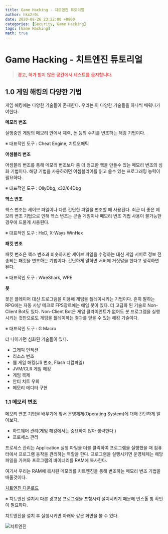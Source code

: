```yaml
---
title: Game Hacking - 치트엔진 튜토리얼
author: hkx2r0i
date: 2020-08-26 23:22:00 +0800
categories: [Security, Game Hacking]
tags: [Game Hacking]
math: true
---
```


# Game Hacking - 치트엔진 튜토리얼

> <font color="red">경고, 허가 받지 않은 공간에서 테스트를 금지합니다.</font>

## 1.0 게임 해킹의 다양한 기법

게임 해킹에는 다양한 기술들이 존재한다. 우리는 이 다양한 기술들을 하나씩 배워나가야한다.

**메모리 변조**

실행중인 게임의 메모리 안에서 체력, 돈 등의 수치를 변조하는 해킹 기법이다.

※ 대표적인 도구 : Cheat Engine, 치트오매틱

**어셈블리 변조**

어셈블리 변조를 통해 메모리 변조보다 좀 더 정교한 핵을 만들수 있는 메모리 변조의 심화 기법이다.
해당 기법을 사용하려면 어셈블리어를 읽고 쓸수 있는 프로그래밍 능력이 필요하다.

※ 대표적인 도구 : OllyDbg, x32/64Dbg

**헥스 변조**

헥스 변조는 세이브 파일이나 다른 간단한 파일을 변조할 때 사용된다.
최근 더 좋은 메모리 변조 기법으로 인해 헥스 변조는 콘솔 게임이나 메모리 변조 기법 사용이 불가능한 경우에 드물게 사용된다.

※ 대표적인 도구 : HxD, X-Ways WinHex

**패킷 변조**

패킷 변조은 헥스 변조과 비슷하지만 세이브 파일을 수정하는 대신 게임 서버로 정보 전송되는 패킷을 변조하는 기법이다.
간단하게 말하면 서버에 거짓말을 한다고 생각하면 된다.

※ 대표적인 도구 : WireShark, WPE

**봇**

봇은 플레이어 대신 프로그램을 이용해 게임을 플레이시키는 기법이다.
흔히 말하는 RPG에는 자동 사냥 메크로 FPS장르에는 에임 봇이 있다.
더 고급화 된 기술로 Non-Client Bot도 있다. Non-Client Bot은 게임 클라이언트가 없어도 봇 프로그램을 실행시키는 것만으로도 게임을 플레이하는 결과를 얻을 수 있는 해킹 기술이다.

※ 대표적인 도구 : G Macro

더 나아가면 심화된 기술들이 있다.

- 그래픽 인젝션
- 리소스 변조
- 웹 게임 해킹(JS 변조, Flash 디컴파일)
- JVM/CLR 게임 해킹
- 게임 복제
- 안티 치트 우회
- 메모리 에디터 구현

### 1.1 메모리 변조

메모리 변조 기법을 배우기에 앞서 운영체제(Operating System)에 대해 간단하게 알아보자.

- 하드웨어 관리(게임 해킹에서는 중요하지 않아 생략한다.)
- 프로세스 관리

프로세스 관리는 Application 실행 파일을 더블 클릭하여 프로그램을 실행했을 때 컴퓨터에서 프로그램 동작을 관리하는 역할을 한다.
프로그램을 실행시키면 운영체제는 해당 파일을 가져와 프로그램의 바이너리를 RAM에 복사한다.

여기서 우리는 RAM에 복사된 메모리를 치트엔진을 통해 변조하는 메모리 변조 기법을 배울것이다.

[치트엔진 다운로드](https://www.cheatengine.org)

※ 치트엔진 설치시 다른 광고용 프로그램을 포함시켜 설치시키기 때문에 인스톨 창 확인이 필요하다.

치트엔진을 설치 후 실행시키면 아래와 같은 화면을 볼 수 있다.

![치트엔진](./asset/img/game-hacking-2/1.png)

